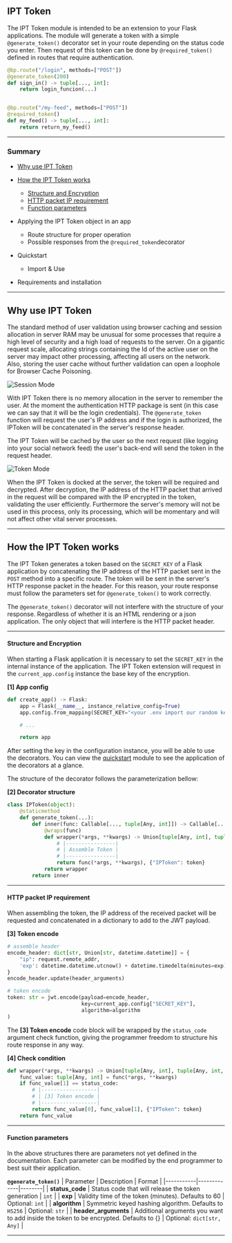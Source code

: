 ## IPT Token

The IPT Token module is intended to be an extension to your Flask applications. The module will generate a token with a simple `@generate_token()` decorator set in your route depending on the status code you enter. Then request of this token can be done by `@required_token()` defined in routes that require authentication.

```Python
@bp.route("/login", methods=["POST"])
@generate_token(200)
def sign_in() -> tuple[..., int]:
    return login_funcion(...)


@bp.route("/my-feed", methods=["POST"])
@required_token()
def my_feed() -> tuple[..., int]:
    return return_my_feed()
```
----
### Summary

- [Why use IPT Token](https://github.com/romuro-pauliv/IPT-Token#why-use-ipt-token)

- [How the IPT Token works](https://github.com/romuro-pauliv/IPT-Token#how-the-ipt-token-works)
    - [Structure and Encryption](https://github.com/romuro-pauliv/IPT-Token#structure-and-encryption)
    - [HTTP packet IP requirement](https://github.com/romuro-pauliv/IPT-Token#http-packet-ip-requirement)
    - [Function parameters](https://github.com/romuro-pauliv/IPT-Token#http-packet-ip-requirement)

- Applying the IPT Token object in an app
    - Route structure for proper operation
    - Possible responses from the `@required_token`decorator

- Quickstart
    - Import & Use

- Requirements and installation

---

## Why use IPT Token

The standard method of user validation using browser caching and session allocation in server RAM may be unusual for some processes that require a high level of security and a high load of requests to the server. On a gigantic request scale, allocating strings containing the Id of the active user on the server may impact other processing, affecting all users on the network. Also, storing the user cache without further validation can open a loophole for Browser Cache Poisoning.

![Session Mode](https://github.com/romuro-pauliv/IPT-Token/blob/main/docs/session_mode.png?raw=true)

With IPT Token there is no memory allocation in the server to remember the user. At the moment the authentication HTTP package is sent (in this case we can say that it will be the login credentials). The `@generate_token` function will request the user's IP address and if the login is authorized, the IPToken will be concatenated in the server's response header.

The IPT Token will be cached by the user so the next request (like logging into your social network feed) the user's back-end will send the token in the request header.

![Token Mode](https://github.com/romuro-pauliv/IPT-Token/blob/main/docs/ipt_token_mode.png?raw=true)

When the IPT Token is docked at the server, the token will be required and decrypted. After decryption, the IP address of the HTTP packet that arrived in the request will be compared with the IP encrypted in the token, validating the user efficiently. Furthermore the server's memory will not be used in this process, only its processing, which will be momentary and will not affect other vital server processes.

---

## How the IPT Token works

The IPT Token generates a token based on the `SECRET_KEY` of a Flask application by concatenating the IP address of the HTTP packet sent in the `POST` method into a specific route. The token will be sent in the server's HTTP response packet in the header. For this reason, your route response must follow the parameters set for `@generate_token()` to work correctly.

The `@generate_token()` decorator will not interfere with the structure of your response. Regardless of whether it is an HTML rendering or a json application. The only object that will interfere is the HTTP packet header.

---

#### Structure and Encryption

When starting a Flask application it is necessary to set the `SECRET_KEY` in the internal instance of the application. The IPT Token extension will request in the `current_app.config` instance the base key of the encryption. 

__[1] App config__
```Python
def create_app() -> Flask:
    app = Flask(__name__, instance_relative_config=True)
    app.config.from_mapping(SECRET_KEY="<your .env import our random key string>")

    # ...

    return app
```

After setting the key in the configuration instance, you will be able to use the decorators. You can view the [quickstart]() module to see the application of the decorators at a glance. 

The structure of the decorator follows the parameterization bellow:

__[2] Decorator structure__
```Python
class IPToken(object):
    @staticmethod
    def generate_token(...):
        def inner(func: Callable[..., tuple[Any, int]]) -> Callable[..., Union[tuple[Any, int], tuple[Any, int, dict]]]:
            @wraps(func)
            def wrapper(*args, **kwargs) -> Union[tuple[Any, int], tuple[Any, int, dict]]:
                # |----------------|
                # | Assemble Token |
                # |----------------|
                return func(*args, **kwargs), {"IPToken": token}
            return wrapper
        return inner
```

---

#### HTTP packet IP requirement

When assembling the token, the IP address of the received packet will be requested and concatenated in a dictionary to add to the JWT payload.

**[3] Token encode**
```Python
# assemble header 
encode_header: dict[str, Union[str, datetime.datetime]] = {
    "ip": request.remote_addr,
    'exp': datetime.datetime.utcnow() + datetime.timedelta(minutes=exp)
}
encode_header.update(header_arguments)

# token encode
token: str = jwt.encode(payload=encode_header,
                        key=current_app.config["SECRET_KEY"],
                        algorithm=algorithm
)
```

The __[3] Token encode__ code block will be wrapped by the `status_code` argument check function, giving the programmer freedom to structure his route response in any way.

__[4] Check condition__
```Python
def wrapper(*args, **kwargs) -> Union[tuple[Any, int], tuple[Any, int, dict]]:
    func_value: tuple[Any, int] = func(*args, **kwargs)
    if func_value[1] == status_code:
        # |------------------|
        # | [3] Token encode |
        # |------------------|
        return func_value[0], func_value[1], {"IPToken": token}
    return func_value
```

---

#### Function parameters

In the above structures there are parameters not yet defined in the documentation. Each parameter can be modified by the end programmer to best suit their application.

__`@generate_token()`__
| Parameter | Description | Format |
|-----------|-------------|--------|
| __status_code__ | Status code that will release the token generation | `int` |
| __exp__ | Validity time of the token (minutes). Defaults to 60 | Optional: `int` |
| __algorithm__ | Symmetric keyed hashing algorithm. Defaults to `HS256` | Optional: `str` |
| __header_arguments__ | Additional arguments you want to add inside the token to be encrypted. Defaults to {} | Optional: `dict[str, Any]` |

---
